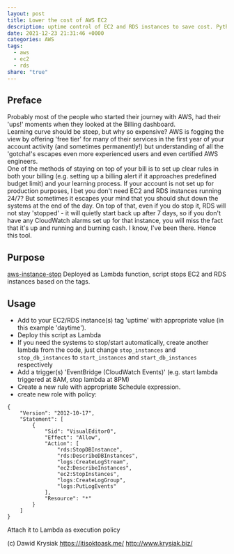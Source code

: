 ```yaml
---  
layout: post  
title: Lower the cost of AWS EC2  
description: uptime control of EC2 and RDS instances to save cost. Python based AWS Lambda function  
date: 2021-12-23 21:31:46 +0000  
categories: AWS  
tags:  
  - aws  
  - ec2  
  - rds  
share: "true"  
---  
```

  
  
  
## Preface  
Probably most of the people who started their journey with AWS, had their 'ups!' moments when they looked at the Billing dashboard.  
Learning curve should be steep, but why so expensive? AWS is fogging the view by offering 'free tier' for many of their services in the first year of your account activity (and sometimes permanently!) but understanding of all the 'gotcha!'s escapes even more experienced users and even certified AWS engineers.  
One of the methods of staying on top of your bill is to set up clear rules in both your billing (e.g. setting up a billing alert if it approaches predefined budget limit) and your learning process. If your account is not set up for production purposes, I bet you don't need EC2 and RDS instances running 24/7? But sometimes it escapes your mind that you should shut down the systems at the end of the day. On top of that, even if you do stop it, RDS will not stay 'stopped' - it will quietly start back up after 7 days, so if you don't have any CloudWatch alarms set up for that instance, you will miss the fact that it's up and running and burning cash. I know, I've been there. Hence this tool.  
  
## Purpose  
[aws-instance-stop](https://github.com/Grendel-DMK/aws-instance-stop) Deployed as Lambda function, script stops EC2 and RDS instances based on the tags.  
  
## Usage  
- Add to your EC2/RDS instance(s) tag 'uptime' with appropriate value (in this example 'daytime').  
- Deploy this script as Lambda  
- If you need the systems to stop/start automatically, create another lambda from the code, just change `stop_instances` and `stop_db_instances` to `start_instances` and `start_db_instances` respectively   
- Add a trigger(s) 'EventBridge (CloudWatch Events)' (e.g. start lambda triggered at 8AM, stop lambda at 8PM)  
- Create a new rule with appropriate Schedule expression.  
- create new role with policy:   
  
```  
{  
    "Version": "2012-10-17",  
    "Statement": [  
        {  
            "Sid": "VisualEditor0",  
            "Effect": "Allow",  
            "Action": [  
                "rds:StopDBInstance",  
                "rds:DescribeDBInstances",  
                "logs:CreateLogStream",  
                "ec2:DescribeInstances",  
                "ec2:StopInstances",  
                "logs:CreateLogGroup",  
                "logs:PutLogEvents"  
            ],  
            "Resource": "*"  
        }  
    ]  
}  
```  
Attach it to Lambda as execution policy  
  
  
  
(c) Dawid Krysiak https://itisoktoask.me/ http://www.krysiak.biz/